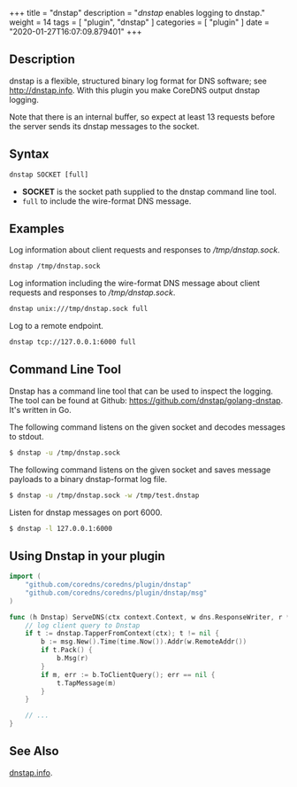 +++
title = "dnstap"
description = "*dnstap* enables logging to dnstap."
weight = 14
tags = [ "plugin", "dnstap" ]
categories = [ "plugin" ]
date = "2020-01-27T16:07:09.879401"
+++

## Description

dnstap is a flexible, structured binary log format for DNS software; see http://dnstap.info. With this
plugin you make CoreDNS output dnstap logging.

Note that there is an internal buffer, so expect at least 13 requests before the server sends its
dnstap messages to the socket.

## Syntax

~~~ txt
dnstap SOCKET [full]
~~~

* **SOCKET** is the socket path supplied to the dnstap command line tool.
* `full` to include the wire-format DNS message.

## Examples

Log information about client requests and responses to */tmp/dnstap.sock*.

~~~ txt
dnstap /tmp/dnstap.sock
~~~

Log information including the wire-format DNS message about client requests and responses to */tmp/dnstap.sock*.

~~~ txt
dnstap unix:///tmp/dnstap.sock full
~~~

Log to a remote endpoint.

~~~ txt
dnstap tcp://127.0.0.1:6000 full
~~~

## Command Line Tool

Dnstap has a command line tool that can be used to inspect the logging. The tool can be found
at Github: <https://github.com/dnstap/golang-dnstap>. It's written in Go.

The following command listens on the given socket and decodes messages to stdout.

~~~ sh
$ dnstap -u /tmp/dnstap.sock
~~~

The following command listens on the given socket and saves message payloads to a binary dnstap-format log file.

~~~ sh
$ dnstap -u /tmp/dnstap.sock -w /tmp/test.dnstap
~~~

Listen for dnstap messages on port 6000.

~~~ sh
$ dnstap -l 127.0.0.1:6000
~~~

## Using Dnstap in your plugin

~~~ Go
import (
    "github.com/coredns/coredns/plugin/dnstap"
    "github.com/coredns/coredns/plugin/dnstap/msg"
)

func (h Dnstap) ServeDNS(ctx context.Context, w dns.ResponseWriter, r *dns.Msg) (int, error) {
    // log client query to Dnstap
    if t := dnstap.TapperFromContext(ctx); t != nil {
        b := msg.New().Time(time.Now()).Addr(w.RemoteAddr())
        if t.Pack() {
            b.Msg(r)
        }
        if m, err := b.ToClientQuery(); err == nil {
            t.TapMessage(m)
        }
    }

    // ...
}
~~~

## See Also

[dnstap.info](http://dnstap.info).
